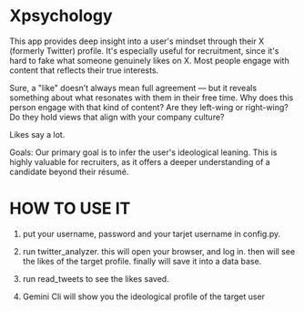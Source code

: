 # Xpsychology


This app provides deep insight into a user's mindset through their X (formerly Twitter) profile. It's especially useful for recruitment, since it's hard to fake what someone genuinely likes on X. Most people engage with content that reflects their true interests.

Sure, a "like" doesn’t always mean full agreement — but it reveals something about what resonates with them in their free time. Why does this person engage with that kind of content? Are they left-wing or right-wing? Do they hold views that align with your company culture?

Likes say a lot.

Goals:
Our primary goal is to infer the user's ideological leaning. This is highly valuable for recruiters, as it offers a deeper understanding of a candidate beyond their résumé.

# HOW TO USE IT

1) put your username, password and your tarjet username in config.py.

2) run twitter_analyzer. this will open your browser, and log in. then will see the likes of the target profile. finally will save it into a data base.

3) run read_tweets to see the likes saved.

4) Gemini Cli will show you the ideological profile of the target user





